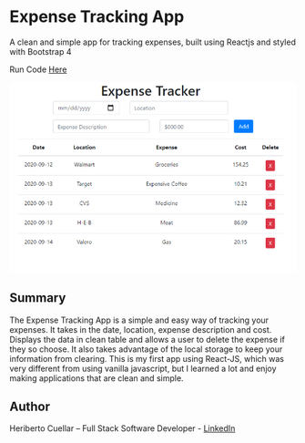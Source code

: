# Expense Tracking App
A clean and simple app for tracking expenses, built using Reactjs and styled with Bootstrap 4

Run Code [Here](https://hc-expense-tracker-react.herokuapp.com/)

![ExpenseTrackerApp](./images/expense-tracker-app-react.PNG)

## Summary
The Expense Tracking App is a simple and easy way of tracking your expenses. It takes in the date, location, expense description and cost. Displays the data in 
clean table and allows a user to delete the expense if they so choose. It also takes advantage of the local storage to keep your information from clearing.
This is my first app using React-JS, which was very different from using vanilla javascript, but I learned a lot and enjoy making applications that are clean and simple.

## Author
Heriberto Cuellar – Full Stack Software Developer - [LinkedIn](linkedin.com/in/heriberto-c-5aa11952)
